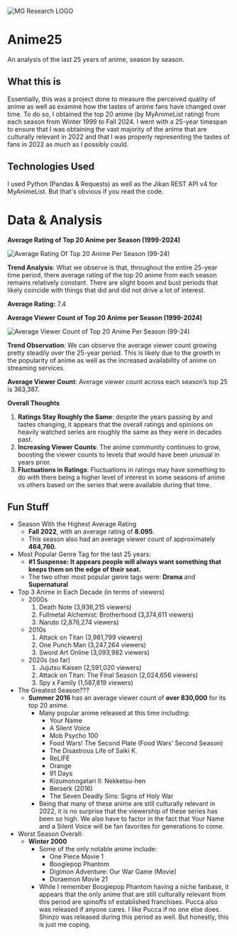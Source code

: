 ![MG Research LOGO](https://github.com/manga-guy/Anime25/assets/68157143/9a4a3241-2589-4bae-a400-69788c420b69)

# Anime25
An analysis of the last 25 years of anime, season by season.


## What this is
Essentially, this was a project done to measure the perceived quality of anime as well as examine how the tastes of anime fans have changed over time. To do so, I obtained the top 20 anime (by MyAnimeList rating) from each season from Winter 1999 to Fall 2024. I went with a 25-year timespan to ensure that I was obtaining the vast majority of the anime that are culturally relevant in 2022 and that I was properly representing the tastes of fans in 2022 as much as I possibly could.

## Technologies Used
I used Python (Pandas & Requests) as well as the Jikan REST API v4 for MyAnimeList. But that's obvious if you read the code.

# Data & Analysis

**Average Rating of Top 20 Anime per Season (1999-2024)**

![Average Rating Of Top 20 Anime Per Season (99-24)](https://github.com/manga-guy/Anime25/assets/68157143/9b2d586a-a864-43ce-bf1e-daf6ae5c1fd6)

**Trend Analysis**: What we observe is that, throughout the entire 25-year time period, there average rating of the top 20 anime from each season remains relatively constant. There are slight boom and bust periods that likely coincide with things that did and did not drive a lot of interest.

**Average Rating:** 7.4

**Average Viewer Count of Top 20 Anime per Season (1999-2024)**

![Average Viewer Count of Top 20 Anime Per Season (99-24)](https://github.com/manga-guy/Anime25/assets/68157143/ab1fe5bd-14c3-4010-9c06-29972792419b)

**Trend Observation**: We can observe the average viewer count growing pretty steadily over the 25-year period. This is likely due to the growth in the popularity of anime as well as the increased availability of anime on streaming services.

**Average Viewer Count**: Average viewer count across each season’s top 25 is 363,387.

**Overall Thoughts**

1. **Ratings Stay Roughly the Same**: despite the years passing by and tastes changing, it appears that the overall ratings and opinions on heavily watched series are roughly the same as they were in decades past.
2. **Increasing Viewer Counts**: The anime community continues to grow, boosting the viewer counts to levels that would have been unusual in years prior.
3. **Fluctuations in Ratings**: Fluctuations in ratings may have something to do with there being a higher level of interest in some seasons of anime vs others based on the series that were available during that time.

## Fun Stuff

- Season With the Highest Average Rating
    - **Fall 2022**, with an average rating of **8.095**.
    - This season also had an average viewer count of approximately **464,760.**
- Most Popular Genre Tag for the last 25 years:
    - **#1 Suspense: It appears people will always want something that keeps them on the edge of their seat.**
    - The two other most popular genre tags were: **Drama** and **Supernatural**
- Top 3 Anime in Each Decade (in terms of viewers)
    - 2000s
        1. Death Note (3,936,215 viewers)
        2. Fullmetal Alchemist: Brotherhood (3,374,611 viewers)
        3. Naruto (2,876,274 viewers)
    - 2010s
        1. Attack on Titan (3,981,799 viewers)
        2. One Punch Man (3,247,264 viewers)
        3. Sword Art Online (3,093,982 viewers)
    - 2020s (so far)
        1. Jujutsu Kaisen (2,591,020 viewers)
        2. Attack on Titan: The Final Season (2,024,656 viewers)
        3. Spy x Family (1,587,819 viewers)
- The Greatest Season???
    - **Summer 2016** has an average viewer count of **over 830,000** for its top 20 anime.
        - Many popular anime released at this time including:
            - Your Name
            - A Silent Voice
            - Mob Psycho 100
            - Food Wars! The Second Plate (Food Wars’ Second Season)
            - The Disastrous Life of Saiki K.
            - ReLIFE
            - Orange
            - 91 Days
            - Kizumonogatari II: Nekketsu-hen
            - Berserk (2016)
            - The Seven Deadly Sins: Signs of Holy War
        - Being that many of these anime are still culturally relevant in 2022, it is no surprise that the viewership of these series has been so high. We also have to factor in the fact that Your Name and a Silent Voice will be fan favorites for generations to come.
- Worst Season Overall:
    - **Winter 2000**
        - Some of the only notable anime include:
            - One Piece Movie 1
            - Boogiepop Phantom
            - Digimon Adventure: Our War Game (Movie)
            - Doraemon Movie 21
        - While I remember Boogiepop Phantom having a niche fanbase, it appears that the only anime that are still culturally relevant from this period are spinoffs of established franchises. Pucca also was released if anyone cares. I like Pucca if no one else does. Shinzo was released during this period as well. But honestly, this is just me coping.
